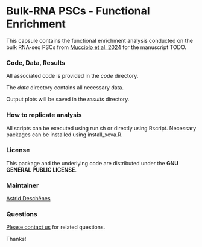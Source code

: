 # Bulk-RNA PSCs - Functional Enrichment

This capsule contains the functional enrichment analysis conducted on the 
bulk RNA-seq PSCs from 
[Mucciolo et al. 2024](https://doi.org/10.1016/j.ccell.2023.12.002) for the 
manuscript TODO.
 
### Code, Data, Results
All associated code is provided in the *code* directory.

The *data* directory contains all necessary data.

Output plots will be saved in the *results* directory.

### How to replicate analysis
All scripts can be executed using run.sh or directly using Rscript.
Necessary packages can be installed using install_xeva.R.

### License ###

This package and the underlying  code are distributed under 
the **GNU GENERAL PUBLIC LICENSE**.

### Maintainer

[Astrid Desch&ecirc;nes](http://ca.linkedin.com/in/astriddeschenes "Astrid Desch&ecirc;nes")

### Questions

[Please contact us](https://github.com/adeschen/Bulk-RNA_PSCs_Functional_Enrichment/issues) for related questions.

Thanks!